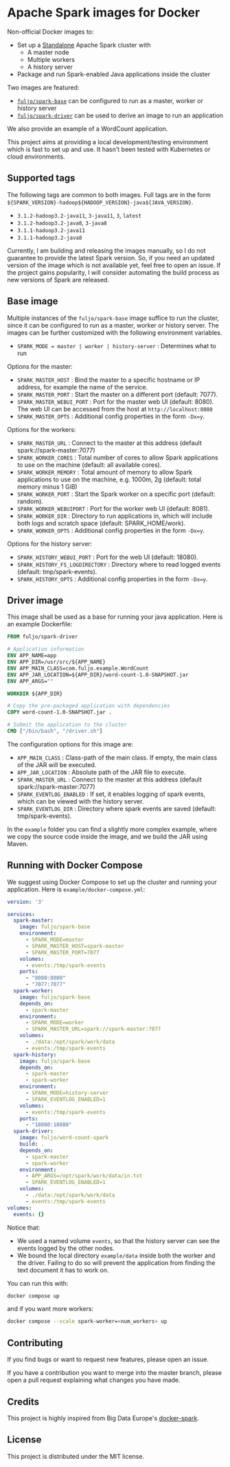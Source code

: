 # Apache Spark images for Docker

Non-official Docker images to:
- Set up a [Standalone](https://spark.apache.org/docs/latest/spark-standalone.html) Apache Spark cluster with
    - A master node
    - Multiple workers
    - A history server
- Package and run Spark-enabled Java applications inside the cluster

Two images are featured:
- [`fuljo/spark-base`](https://hub.docker.com/r/fuljo/spark-base) can be configured to run as a master, worker or history server
- [`fuljo/spark-driver`](https://hub.docker.com/r/fuljo/spark-driver) can be used to derive an image to run an application

We also provide an example of a WordCount application.

This project aims at providing a local development/testing environment which is fast to set up and use. It hasn't been tested with Kubernetes or cloud environments.

## Supported tags
The following tags are common to both images.
Full tags are in the form `${SPARK_VERSION}-hadoop${HADOOP_VERSION}-java${JAVA_VERSION}`.

- `3.1.2-hadoop3.2-java11`, `3-java11`, `3`, `latest`
- `3.1.2-hadoop3.2-java8`, `3-java8`
- `3.1.1-hadoop3.2-java11`
- `3.1.1-hadoop3.2-java8`

Currently, I am building and releasing the images manually, so I do not guarantee to provide the latest Spark version.
So, if you need an updated version of the image which is not available yet, feel free to open an issue.
If the project gains popularity, I will consider automating the build process as new versions of Spark are released.

## Base image
Multiple instances of the `fuljo/spark-base` image suffice to run the cluster, since it can be configured to run as a master, worker or history server. The images can be further customized with the following environment variables.

- `SPARK_MODE = master | worker | history-server` : Determines what to run

Options for the master:
- `SPARK_MASTER_HOST` : Bind the master to a specific hostname or IP address, for example the name of the service.
- `SPARK_MASTER_PORT` : Start the master on a different port (default: 7077).
- `SPARK_MASTER_WEBUI_PORT` : Port for the master web UI (default: 8080). The web UI can be accessed from the host at `http://localhost:8080`
- `SPARK_MASTER_OPTS` : Additional config properties in the form `-Dx=y`.

Options for the workers:
- `SPARK_MASTER_URL` : Connect to the master at this address (default spark://spark-master:7077)
- `SPARK_WORKER_CORES` : Total number of cores to allow Spark applications to use on the machine (default: all available cores).
- `SPARK_WORKER_MEMORY` : Total amount of memory to allow Spark applications to use on the machine, e.g. 1000m, 2g (default: total memory minus 1 GiB)
- `SPARK_WORKER_PORT` : Start the Spark worker on a specific port (default: random).
- `SPARK_WORKER_WEBUIPORT` : Port for the worker web UI (default: 8081).
- `SPARK_WORKER_DIR` : Directory to run applications in, which will include both logs and scratch space (default: SPARK_HOME/work).
- `SPARK_WORKER_OPTS` : Additional config properties in the form `-Dx=y`.

Options for the history server:
- `SPARK_HISTORY_WEBUI_PORT` : Port for the web UI (default: 18080).
- `SPARK_HISTORY_FS_LOGDIRECTORY` : Directory where to read logged events (default: tmp/spark-events).
- `SPARK_HISTORY_OPTS` : Additional config properties in the form `-Dx=y`.

## Driver image
This image shall be used as a base for running your java application. Here is an example Dockerfile:
```Dockerfile
FROM fuljo/spark-driver

# Application information
ENV APP_NAME=app
ENV APP_DIR=/usr/src/${APP_NAME}
ENV APP_MAIN_CLASS=com.fuljo.example.WordCount
ENV APP_JAR_LOCATION=${APP_DIR}/word-count-1.0-SNAPSHOT.jar
ENV APP_ARGS=""

WORKDIR ${APP_DIR}

# Copy the pre-packaged application with dependencies
COPY word-count-1.0-SNAPSHOT.jar .

# Submit the application to the cluster
CMD ["/bin/bash", "/driver.sh"]
```

The configuration options for this image are:
- `APP_MAIN_CLASS` : Class-path of the main class. If empty, the main class of the JAR will be executed.
- `APP_JAR_LOCATION` : Absolute path of the JAR file to execute.
- `SPARK_MASTER_URL` : Connect to the master at this address (default spark://spark-master:7077)
- `SPARK_EVENTLOG_ENABLED` : If set, it enables logging of spark events, which can be viewed with the history server.
- `SPARK_EVENTLOG_DIR` : Directory where spark events are saved (default: tmp/spark-events).

In the `example` folder you can find a slightly more complex example, where we copy the source code inside the image, and we build the JAR using Maven.

## Running with Docker Compose
We suggest using Docker Compose to set up the cluster and running your application. Here is `example/docker-compose.yml`:
```yml
version: '3'

services:
  spark-master:
    image: fuljo/spark-base
    environment:
      - SPARK_MODE=master
      - SPARK_MASTER_HOST=spark-master
      - SPARK_MASTER_PORT=7077
    volumes:
      - events:/tmp/spark-events
    ports:
      - "8080:8080"
      - "7077:7077"
  spark-worker:
    image: fuljo/spark-base
    depends_on:
      - spark-master
    environment:
      - SPARK_MODE=worker
      - SPARK_MASTER_URL=spark://spark-master:7077
    volumes:
      - ./data:/opt/spark/work/data
      - events:/tmp/spark-events
  spark-history:
    image: fuljo/spark-base
    depends_on:
      - spark-master
      - spark-worker
    environment:
      - SPARK_MODE=history-server
      - SPARK_EVENTLOG_ENABLED=1
    volumes:
      - events:/tmp/spark-events
    ports:
      - "18080:18080"
  spark-driver:
    image: fuljo/word-count-spark
    build: .
    depends_on:
      - spark-master
      - spark-worker
    environment:
      - APP_ARGS=/opt/spark/work/data/in.txt
      - SPARK_EVENTLOG_ENABLED=1
    volumes:
      - ./data:/opt/spark/work/data
      - events:/tmp/spark-events
volumes:
  events: {}
```

Notice that:
- We used a named volume `events`, so that the history server can see the events logged by the other nodes.
- We bound the local directory `example/data` inside both the worker and the driver. Failing to do so will prevent the application from finding the text document it has to work on.

You can run this with:
```sh
docker compose up
```
and if you want more workers:
```sh
docker compose --scale spark-worker=<num_workers> up
```

## Contributing
If you find bugs or want to request new features, please open an issue.

If you have a contribution you want to merge into the master branch, please open a pull request explaining what changes you have made.

## Credits
This project is highly inspired from Big Data Europe's [docker-spark](https://github.com/big-data-europe/docker-spark).

## License
This project is distributed under the MIT license.